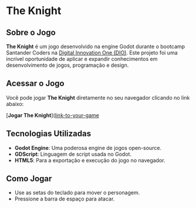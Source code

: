 # The Knight


## Sobre o Jogo

**The Knight** é um jogo desenvolvido na engine Godot durante o bootcamp Santander Coders na [Digital Innovation One (DIO)](https://www.dio.me/). Este projeto foi uma incrível oportunidade de aplicar e expandir conhecimentos em desenvolvimento de jogos, programação e design.

## Acessar o Jogo

Você pode jogar **The Knight** diretamente no seu navegador clicando no link abaixo:

[**Jogar The Knight**]([link-to-your-game](https://samylle-rose.itch.io/the-knight)

## Tecnologias Utilizadas

- **Godot Engine**: Uma poderosa engine de jogos open-source.
- **GDScript**: Linguagem de script usada no Godot.
- **HTML5**: Para a exportação e execução do jogo no navegador.

## Como Jogar

- Use as setas do teclado para mover o personagem.
- Pressione a barra de espaço para atacar.
